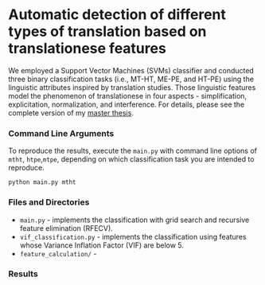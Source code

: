 # Automatic detection of different types of translation based on translationese features

We employed a Support Vector Machines (SVMs) classifier and conducted three binary classification tasks (i.e., MT-HT, ME-PE, and HT-PE) using the linguistic attributes inspired by translation studies. Those linguistic features model the phenomenon of translationese in four aspects - simplification, explicitation, normalization, and interference. For details, please see the complete version of my [master thesis](https://drive.google.com/file/d/1Xlr-K9PZ7IhBoB4Bm-k7ghXkvOegMauC/view?usp=sharing). 

### Command Line Arguments 

To reproduce the results, execute the `main.py` with command line options of `mtht`, `htpe`,`mtpe`, depending on which classification task you are intended to reproduce.

```
python main.py mtht
```

### Files and Directories

- `main.py` - implements the classification with grid search and recursive feature elimination (RFECV). 
- `vif_classification.py` -  implements the classification using features whose Variance Inflation Factor (VIF) are below 5. 
- `feature_calculation/` - 


### Results 
